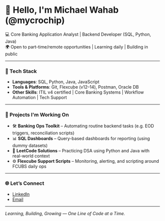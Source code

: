 # 👋 Hello, I'm Michael Wahab (@mycrochip)

💻 Core Banking Application Analyst | Backend Developer (SQL, Python, Java)  
🌍 Open to part-time/remote opportunities | Learning daily | Building in public

---

### 🔧 Tech Stack
- **Languages**: SQL, Python, Java, JavaScript
- **Tools & Platforms**: Git, Flexcube (v12–14), Postman, Oracle DB
- **Other Skills**: ITIL v4 certified | Core Banking Systems | Workflow Automation | Tech Support

---

### 📂 Projects I'm Working On
- 🛠️ **Banking Ops Toolkit** – Automating routine backend tasks (e.g. EOD triggers, reconciliation scripts)
- 📊 **SQL Dashboards** – Query-based dashboards for reporting (using dummy datasets)
- 🧮 **LeetCode Solutions** – Practicing DSA using Python and Java with real-world context
- ⚙️ **Flexcube Support Scripts** – Monitoring, alerting, and scripting around FCUBS daily ops

---

### 🌐 Let’s Connect
- [LinkedIn](https://linkedin.com/in/microchipworld)  
- [Email](mailto:michael.o.wahab@gmail.com)

---

*Learning, Building, Growing — One Line of Code at a Time.*
